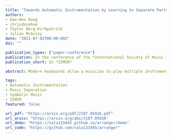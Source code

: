 ```yaml
---
title: "Towards Automatic Instrumentation by Learning to Separate Parts in Symbolic Multitrack Music"
authors:
- Hao-Wen Dong
- chrisdonahue
- Taylor Berg-Kirkpatrick
- Julian McAuley
date: "2021-07-02T00:00:00Z"
doi: ""

publication_types: ["paper-conference"]
publication: In the conference of the *International Society of Music Information Retrieval*
publication_short: In *ISMIR*

abstract: Modern keyboards allow a musician to play multiple instruments at the same time by assigning zones -- fixed pitch ranges of the keyboard -- to different instruments. In this paper, we aim to further extend this idea and examine the feasibility of automatic instrumentation -- dynamically assigning instruments to notes in solo music during performance. In addition to the online, real-time-capable setting for performative use cases, automatic instrumentation can also find applications in assistive composing tools in an offline setting. Due to the lack of paired data of original solo music and their full arrangements, we approach automatic instrumentation by learning to separate parts (e.g., voices, instruments and tracks) from their mixture in symbolic multitrack music, assuming that the mixture is to be played on a keyboard. We frame the task of part separation as a sequential multi-class classification problem and adopt machine learning to map sequences of notes into sequences of part labels. To examine the effectiveness of our proposed models, we conduct a comprehensive empirical evaluation over four diverse datasets of different genres and ensembles -- Bach chorales, string quartets, game music and pop music. Our experiments show that the proposed models outperform various baselines. We also demonstrate the potential for our proposed models to produce alternative convincing instrumentations for an existing arrangement by separating its mixture into parts.

tags:
- Automatic Instrumentation
- Music Separation
- Symbolic Music
- ISMIR
featured: false

url_pdf: "https://arxiv.org/pdf/2107.05916.pdf"
url_arxiv: "https://arxiv.org/abs/2107.05916"
url_demo: "https://salu133445.github.io/arranger/demo"
url_code: "https://github.com/salu133445/arranger"
---
```

